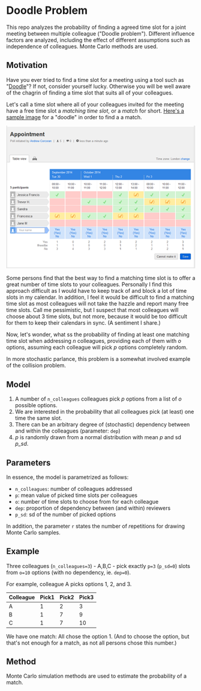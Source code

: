 # Doodle Problem

This repo analyzes the probability of finding a agreed time slot for a joint meeting between multiple colleague ("Doodle problem").
Different influence factors are analyzed, including the effect of different assumptions such as independence of colleagues. 
Monte Carlo methods are used.


##  Motivation

Have you ever tried to find a time slot for a meeting using a tool such as "[Doodle](https://doodle.com/en/)"?
If not, consider yourself lucky.
Otherwise you will be well aware of the chagrin of finding a time slot that suits all of your colleagues.

Let's call a time slot where all of your colleagues invited for the meeting have a free time slot a *matching time slot*, or a *match* for short.
[Here's a sample image](https://s3-eu-west-1.amazonaws.com/com.doodle.wp.assets.prod/uploads/2018/10/19111605/umfrage-uebersicht.png) for a "doodle" in order to find a a match.




![Doodle Example. Image Source: Doodle.com](man/figures/doodle.png)


Some persons find that the best way to find a matching time slot is to offer a great number of time slots to your colleagues. 
Personally I find this approach difficult as I would have to keep track of and block a lot of time slots in my calendar. In addition, I feel it would be difficult to find a matching time slot as most colleagues will not take the hazzle and report many free time slots.
Call me pessimistic, but I suspect that most colleagues will choose about 3 time slots, but not more, because it would be too difficult for them to keep their calendars in sync. (A sentiment I share.)

Now, let's wonder, what ss the probability of finding at least one matching time slot when addressing *n* colleagues, providing each of them with *o* options, assuming each colleague will pick *p* options completely random.

In more stochastic parlance, this problem is a somewhat involved example of the collision problem.




## Model

1. A number of `n_colleagues` colleagues pick *p* options from a list of *o* possible options.
2. We are interested in the probability that all colleagues pick (at least) one time the same slot.
3. There can be an arbitrary degree of (stochastic) dependency between and within the colleagues (parameter: `dep`)
4. *p* is randomly drawn from a normal distribution with mean *p* and sd *p_sd*.

## Parameters

In essence, the model is parametrized as follows:

- `n_colleagues`: number of colleagues addressed
- `p`: mean value of picked time slots per colleagues
- `o`: number of time slots to choose from for each colleague
- `dep`: proportion of dependency between (and within) reviewers
- `p_sd`: sd of the number of picked options

In addition, the parameter `r` states the number of *r*epetitions for drawing Monte Carlo samples.





## Example

Three colleagues (`n_colleagues=3`) - A,B,C - pick exactly `p=3` (`p_sd=0`) slots from `o=10` options (with no dependency, ie. `dep=0`).

For example, colleague A picks options 1, 2, and 3.


| Colleague 	| Pick1 	| Pick2 	| Pick3 	|
|-----------	|-------	|-------	|-------	|
| A         	| 1     	| 2     	| 3     	|
| B         	| 1     	| 7     	| 9     	|
| C         	| 1     	| 7     	| 10    	|




We have one match: All chose the option 1. (And to choose the option, but that's not enough for a match, as not all persons chose this number.)


## Method

Monte Carlo simulation methods are used to estimate the probability of a match.


